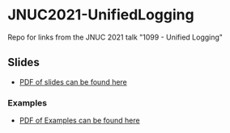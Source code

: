 # JNUC2021-UnifiedLogging
Repo for links from the JNUC 2021 talk "1099 - Unified Logging"

## Slides
- [PDF of slides can be found here](https://github.com/dataJAR/JNUC2021-UnifiedLogging/blob/main/1099%20-%20Unified%20Logging%20-%20v1.2.pdf)

### Examples
- [PDF of Examples can be found here](https://github.com/dataJAR/JNUC2021-UnifiedLogging/blob/main/Examples.pdf)
